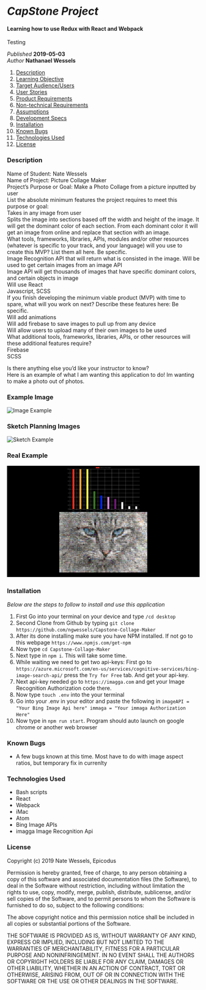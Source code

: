 
# _CapStone Project_

#### Learning how to use Redux with React and Webpack

Testing

_Published_ **2019-05-03**<br>
_Author_ **Nathanael Wessels**

1. [Description](#description)
1. [Learning Objective](#learning-objective)
1. [Target Audience/Users](#target-audience/users)
1. [User Stories](#user-stories)
1. [Product Requirements](#product-requirements)
1. [Non-technical Requirements](#non-technical-requirements)
1. [Assumptions](#assumptions)
1. [Development Specs](#development-specs)
1. [Installation](#installation)
1. [Known Bugs](#known-bugs)
1. [Technologies Used](#technologies-used)
1. [License](#license)

### Description

Name of Student: Nate Wessels<br>
Name of Project: Picture Collage Maker<br>
Project’s Purpose or Goal: Make a Photo Collage from a picture inputted by user<br>
List the absolute minimum features the project requires to meet this purpose or goal:<br>
Takes in any image from user<br>
Splits the image into sections based off the width and height of the image. It will get the dominant color of each section.
From each dominant color it will get an image from online and replace that section with an image.<br>
What tools, frameworks, libraries, APIs, modules and/or other resources (whatever is specific to your track, and your language) will you use to create this MVP? List them all here. Be specific.<br>
Image Recognition API that will return what is consisted in the image. Will be used to get certain images from an image API<br>
Image API will get thousands of images that have specific dominant colors, and certain objects in image<br>
Will use React<br>
Javascript, SCSS<br>
If you finish developing the minimum viable product (MVP) with time to spare, what will you work on next? Describe these features here: Be specific.<br>
Will add animations<br>
Will add firebase to save images to pull up from any device<br>
Will allow users to upload many of their own images to be used<br>
What additional tools, frameworks, libraries, APIs, or other resources will these additional features require?<br>
Firebase<br>
SCSS<br>

Is there anything else you’d like your instructor to know? <br>
Here is an example of what I am wanting this application to do! Im wanting to make a photo out of photos.

### Example Image
![Image Example](src/assets/images/example.jpg)

### Sketch Planning Images
![Sketch Example](src/assets/images/sketch-example.png)

### Real Example
![Real Example](src/assets/images/Real.png)

### Installation
_Below are the steps to follow to install and use this application_
  1. First Go into your terminal on your device and type `/cd desktop`
  2. Second Clone from Github by typing `git clone https://github.com/ngwessels/Capstone-Collage-Maker`
  3. After its done installing make sure you have NPM installed. If not go to this webpage `https://www.npmjs.com/get-npm`
  4. Now type `cd Capstone-Collage-Maker`
  5. Next type in `npm i`. This will take some time.
  6. While waiting we need to get two api-keys: First go to `https://azure.microsoft.com/en-us/services/cognitive-services/bing-image-search-api/` press the `Try for Free` tab. And get your api-key.
  7. Next api-key needed go to `https://imagga.com` and get your Image Recognition Authorization code there.
  8. Now type `touch .env` into the your terminal
  9. Go into your .env in your editor and paste the following in
  `
     imageAPI = "Your Bing Image Api here"
     immaga = "Your immaga Authorization Here"
  `
  10. Now type in `npm run start`. Program should auto launch on google chrome or another web browser

### Known Bugs
* A few bugs known at this time. Most have to do with image aspect ratios, but temporary fix in currenlty

### Technologies Used
* Bash scripts
* React
* Webpack
* iMac
* Atom
* Bing Image APIs
* imagga Image Recognition Api

### License
Copyright (c) 2019 Nate Wessels, Epicodus

Permission is hereby granted, free of charge, to any person obtaining a copy of this software and associated documentation files (the Software), to deal in the Software without restriction, including without limitation the rights to use, copy, modify, merge, publish, distribute, sublicense, and/or sell copies of the Software, and to permit persons to whom the Software is furnished to do so, subject to the following conditions:

The above copyright notice and this permission notice shall be included in all copies or substantial portions of the Software.

THE SOFTWARE IS PROVIDED AS IS, WITHOUT WARRANTY OF ANY KIND, EXPRESS OR IMPLIED, INCLUDING BUT NOT LIMITED TO THE WARRANTIES OF MERCHANTABILITY, FITNESS FOR A PARTICULAR PURPOSE AND NONINFRINGEMENT. IN NO EVENT SHALL THE AUTHORS OR COPYRIGHT HOLDERS BE LIABLE FOR ANY CLAIM, DAMAGES OR OTHER LIABILITY, WHETHER IN AN ACTION OF CONTRACT, TORT OR OTHERWISE, ARISING FROM, OUT OF OR IN CONNECTION WITH THE SOFTWARE OR THE USE OR OTHER DEALINGS IN THE SOFTWARE.

